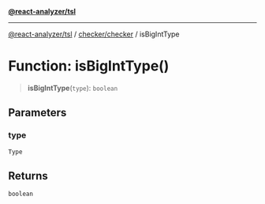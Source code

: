 [**@react-analyzer/tsl**](../../../README.md)

***

[@react-analyzer/tsl](../../../README.md) / [checker/checker](../README.md) / isBigIntType

# Function: isBigIntType()

> **isBigIntType**(`type`): `boolean`

## Parameters

### type

`Type`

## Returns

`boolean`
